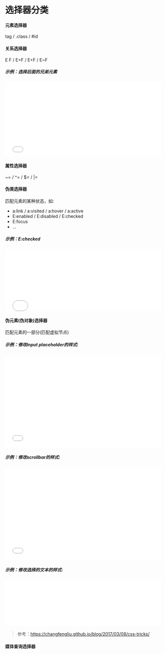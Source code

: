 # 选择器分类

#### 元素选择器

tag / .class / #id

#### 关系选择器

E F / E>F / E+F / E~F

##### 示例：选择后面的兄弟元素
<iframe width="100%" height="240" src="//jsfiddle.net/stonebreaker/kwe24nqx/15/embedded/css,result,html/" allowfullscreen="allowfullscreen" allowpaymentrequest frameborder="0"></iframe>

#### 属性选择器

~= / ^= / $= / |=

#### 伪类选择器

匹配元素的某种状态，如:
- a:link / a:visited / a:hover / a:active
- E:enabled / E:disabled / E:checked
- E:focus
- ...

##### 示例：E:checked
<iframe width="100%" height="200" src="//jsfiddle.net/stonebreaker/aewx14g8/3/embedded/css,html,result/" allowfullscreen="allowfullscreen" allowpaymentrequest frameborder="0"></iframe>

#### 伪元素(伪对象)选择器

匹配元素的一部分(匹配虚拟节点)

##### 示例：修改input placeholder的样式:
<iframe width="100%" height="300" src="//jsfiddle.net/stonebreaker/hqrj910y/16/embedded/css,result,html/" allowfullscreen="allowfullscreen" allowpaymentrequest frameborder="0"></iframe>

##### 示例：修改scrollbar的样式:
<iframe width="100%" height="300" src="//jsfiddle.net/stonebreaker/sjeu67mL/16/embedded/css,result,html/" allowfullscreen="allowfullscreen" allowpaymentrequest frameborder="0"></iframe>

##### 示例：修改选择的文本的样式:
<iframe width="100%" height="150" src="//jsfiddle.net/stonebreaker/x4uc1r37/4/embedded/css,html,result/" allowfullscreen="allowfullscreen" allowpaymentrequest frameborder="0"></iframe>

> 参考：https://changfengliu.github.io/blog/2017/03/08/css-tricks/

#### 媒体查询选择器
